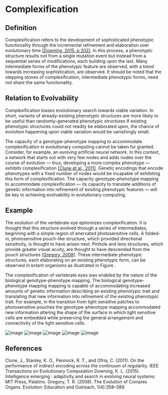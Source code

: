 Complexification
================

Definition
----------

Complexification refers to the development of sophisticated phenotypic functionality through the incremental refinement and elaboration over evolutionary time [[Downing, 2015, p 202]](#Downing2015IntelligenceSystems).
In this process, a phenotypic structure results not from a single mutation event but instead from a sequential series of modifications, each building upon the last.
Many intermediate forms of the phenotypic feature are observed, with a trend towards increasing sophistication, are observed.
It should be noted that the stepping stones of complexification, intermediate phenotypic forms, need not share the same functionality.

Relation to Evolvability
------------------------

Complexification biases evolutionary search towards viable variation.
In short, variants of already-existing phenotypic structures are more likely to be useful than randomly-generated phenotypic structures If existing phenotypic structures could not readily be elaborated upon, the chance of evolution happening upon viable variation would be vanishingly small.

The capacity of a genotype-phenotype mapping to accommodate complexification in evolutionary computing cannot be taken for granted.
Consider, for example, an evolving artificial neural network.
In this context, a network that starts out with very few nodes and adds nodes over the course of evolution — thus, developing a more complex phenotype — exhibits complexification [[Clune et al., 2011]](#Clune2011OnRegularity).
Genetic encodings that encode phenotypes with a fixed number of nodes would be incapable of exhibiting this form of complexification.
The capacity genotype-phenotype mapping to accommodate complexification — its capacity to translate additions of genetic information into refinement of existing phenotypic features — will be key to achieving evolvability in evolutionary computing.

Example
-------

The evolution of the vertebrate eye epitomizes complexification.
It is thought that this structure evolved through a series of intermediates, beginning with a simple region of enervated photosensitive cells.
A folded-in, photosensitive pouch-like structure, which provided directional sensitivity, is thought to have arisen next.
Pinhole and lens structures, which provide greater visual acuity, are thought to have descended from the pouch structures [[Gregory, 2008]](#Gregory2008TheOrgans).
These intermediate phenotypic structures, each elaborating on an existing phenotypic form, can be observed in extant organisms as illustrated in Figure .

The complexification of vertebrate eyes was enabled by the nature of the biological genotype-phenotype mapping.
The biological genotype-phenotype mapping mapping is capable of accommodating increased amounts of genetic information describing an existing phenotypic trait and translating that new information into refinement of the existing phenotypic trait.
For example, in the transition from light sensitive patches to photosensitive pouches the genotype-phenotype mapping accommodated new information altering the shape of the surface in which light sensitive cells are embedded while preserving the general arrangement and connectivity of the light sensitive cells.

![image](http://devosoft.org/wp-content/uploads/2017/08/worm_eye.png)
![image](http://devosoft.org/wp-content/uploads/2017/08/limpet_eye.png)
![image](http://devosoft.org/wp-content/uploads/2017/08/murex_eye.png)
![image](http://devosoft.org/wp-content/uploads/2017/08/nautilus_eye.png)
![image](http://devosoft.org/wp-content/uploads/2017/08/octopus_eye.png)

References
----------

<a name="Clune2011OnRegularity">
Clune, J., Stanley, K. O., Pennock, R. T., and Ofria, C. (2011). On the performance of
indirect encoding across the continuum of regularity. IEEE Transactions on Evolutionary Computation
</a>

<a name="Downing2015IntelligenceSystems">
Downing, K. L. (2015). Intelligence emerging : adaptivity and search in evolving neural
systems. MIT Press, Palatino.
</a>

<a name="Gregory2008TheOrgans">
Gregory, T. R. (2008). The Evolution of Complex Organs. Evolution: Education and
Outreach, 1(4):358–389.
</a>
